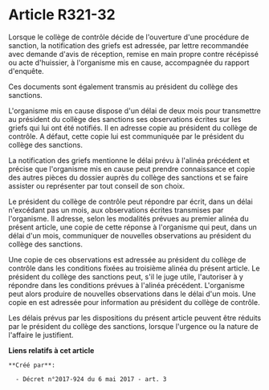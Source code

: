 # Article R321-32

Lorsque le collège de contrôle décide de l'ouverture d'une procédure de sanction, la notification des griefs est adressée,
par lettre recommandée avec demande d'avis de réception, remise en main propre contre récépissé ou acte d'huissier, à
l'organisme mis en cause, accompagnée du rapport d'enquête.

Ces documents sont également transmis au président du collège des sanctions.

L'organisme mis en cause dispose d'un délai de deux mois pour transmettre au président du collège des sanctions ses
observations écrites sur les griefs qui lui ont été notifiés. Il en adresse copie au président du collège de contrôle. A
défaut, cette copie lui est communiquée par le président du collège des sanctions.

La notification des griefs mentionne le délai prévu à l'alinéa précédent et précise que l'organisme mis en cause peut prendre
connaissance et copie des autres pièces du dossier auprès du collège des sanctions et se faire assister ou représenter par
tout conseil de son choix.

Le président du collège de contrôle peut répondre par écrit, dans un délai n'excédant pas un mois, aux observations écrites
transmises par l'organisme. Il adresse, selon les modalités prévues au premier alinéa du présent article, une copie de cette
réponse à l'organisme qui peut, dans un délai d'un mois, communiquer de nouvelles observations au président du collège des
sanctions.

Une copie de ces observations est adressée au président du collège de contrôle dans les conditions fixées au troisième alinéa
du présent article. Le président du collège des sanctions peut, s'il le juge utile, l'autoriser à y répondre dans les
conditions prévues à l'alinéa précédent. L'organisme peut alors produire de nouvelles observations dans le délai d'un mois.
Une copie en est adressée pour information au président du collège de contrôle.

Les délais prévus par les dispositions du présent article peuvent être réduits par le président du collège des sanctions,
lorsque l'urgence ou la nature de l'affaire le justifient.

**Liens relatifs à cet article**

	**Créé par**:

	  - Décret n°2017-924 du 6 mai 2017 - art. 3
